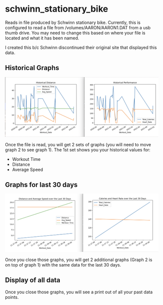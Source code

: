 # schwinn_stationary_bike
Reads in file produced by Schwinn stationary bike.
Currently, this is configured to read a file from /volumes/AARON/AARON1.DAT from a usb thumb drive. 
You may need to change this based on where your file is located and what it has been named.  

I created this b/c Schwinn discontinued their original site that displayed this data.

## Historical Graphs
![Historical Graphs](/images/HistoricalData.png)

Once the file is read, you will get 2 sets of graphs (you will need to move graph 2 to see graph 1). The 1st set shows you your historical values for:
 - Workout Time
 - Distance
 - Average Speed

## Graphs for last 30 days
![Past 30 Days](/images/Last30days.png)

Once you close those graphs, you will get 2 additional graphs (Graph 2 is on top of graph 1) with the same data for the last 30 days.

## Display of all data
Once you close those graphs, you will see a print out of all your past data points.